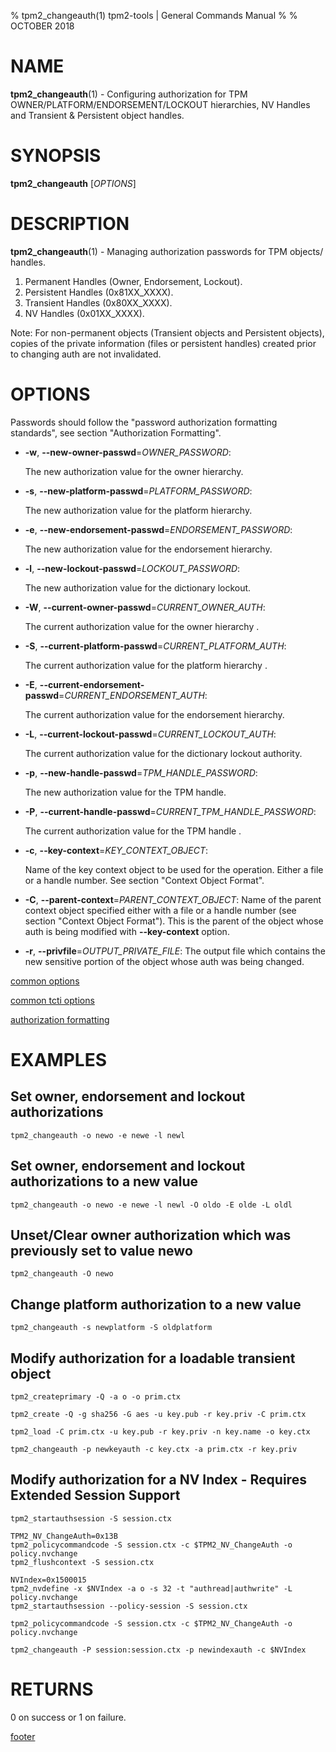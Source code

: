 % tpm2_changeauth(1) tpm2-tools | General Commands Manual
%
% OCTOBER 2018

# NAME

**tpm2_changeauth**(1) - Configuring authorization for TPM OWNER/PLATFORM/ENDORSEMENT/LOCKOUT hierarchies,
NV Handles and Transient & Persistent object handles.

# SYNOPSIS

**tpm2_changeauth** [*OPTIONS*]

# DESCRIPTION

**tpm2_changeauth**(1) - Managing authorization passwords for TPM objects/ handles.
1. Permanent Handles (Owner, Endorsement, Lockout).
2. Persistent Handles (0x81XX_XXXX).
3. Transient Handles (0x80XX_XXXX).
4. NV Handles (0x01XX_XXXX).

Note: For non-permanent objects (Transient objects and Persistent objects),
copies of the private information (files or persistent handles) created prior
to changing auth are not invalidated.

# OPTIONS

Passwords should follow the "password authorization formatting standards",
see section "Authorization Formatting".

  * **-w**, **--new-owner-passwd**=_OWNER\_PASSWORD_:

    The new authorization value for the owner hierarchy.

  * **-s**, **--new-platform-passwd**=_PLATFORM\_PASSWORD_:

    The new authorization value for the platform hierarchy.

  * **-e**, **--new-endorsement-passwd**=_ENDORSEMENT\_PASSWORD_:

    The new authorization value for the endorsement hierarchy.

  * **-l**, **--new-lockout-passwd**=_LOCKOUT\_PASSWORD_:

    The new authorization value for the dictionary lockout.

  * **-W**, **--current-owner-passwd**=_CURRENT\_OWNER\_AUTH_:

    The current authorization value for the owner hierarchy .

  * **-S**, **--current-platform-passwd**=_CURRENT\_PLATFORM\_AUTH_:

    The current authorization value for the platform hierarchy .

  * **-E**, **--current-endorsement-passwd**=_CURRENT\_ENDORSEMENT\_AUTH_:

    The current authorization value for the endorsement hierarchy.

  * **-L**, **--current-lockout-passwd**=_CURRENT\_LOCKOUT\_AUTH_:

    The current authorization value for the dictionary lockout authority.

  * **-p**, **--new-handle-passwd**=_TPM\_HANDLE\_PASSWORD_:

    The new authorization value for the TPM handle.

  * **-P**, **--current-handle-passwd**=_CURRENT\_TPM\_HANDLE\_PASSWORD_:

    The current authorization value for the TPM handle .

  * **-c**, **--key-context**=_KEY\_CONTEXT\_OBJECT_:

    Name of the key context object to be used for the operation.
    Either a file or a handle number. See section "Context Object Format".

  * **-C**, **--parent-context**=_PARENT\_CONTEXT\_OBJECT_:
    Name of the parent context object specified either with a file or a handle number
    (see section "Context Object Format").
    This is the parent of the object whose auth is being modified with **--key-context** option.

  * **-r**, **--privfile**=_OUTPUT\_PRIVATE\_FILE_:
    The output file which contains the new sensitive portion of the object whose auth was being changed.

[common options](common/options.md)

[common tcti options](common/tcti.md)

[authorization formatting](common/authorizations.md)

# EXAMPLES

## Set owner, endorsement and lockout authorizations
```
tpm2_changeauth -o newo -e newe -l newl
```

## Set owner, endorsement and lockout authorizations to a new value
```
tpm2_changeauth -o newo -e newe -l newl -O oldo -E olde -L oldl
```

## Unset/Clear owner authorization which was previously set to value newo
```
tpm2_changeauth -O newo
```

## Change platform authorization to a new value
```
tpm2_changeauth -s newplatform -S oldplatform
```

## Modify authorization for a loadable transient object
```
tpm2_createprimary -Q -a o -o prim.ctx

tpm2_create -Q -g sha256 -G aes -u key.pub -r key.priv -C prim.ctx

tpm2_load -C prim.ctx -u key.pub -r key.priv -n key.name -o key.ctx

tpm2_changeauth -p newkeyauth -c key.ctx -a prim.ctx -r key.priv
```

## Modify authorization for a NV Index - Requires Extended Session Support
```
tpm2_startauthsession -S session.ctx

TPM2_NV_ChangeAuth=0x13B
tpm2_policycommandcode -S session.ctx -c $TPM2_NV_ChangeAuth -o policy.nvchange
tpm2_flushcontext -S session.ctx

NVIndex=0x1500015
tpm2_nvdefine -x $NVIndex -a o -s 32 -t "authread|authwrite" -L policy.nvchange
tpm2_startauthsession --policy-session -S session.ctx

tpm2_policycommandcode -S session.ctx -c $TPM2_NV_ChangeAuth -o policy.nvchange

tpm2_changeauth -P session:session.ctx -p newindexauth -c $NVIndex
```

# RETURNS

0 on success or 1 on failure.

[footer](common/footer.md)
